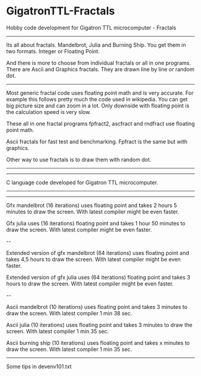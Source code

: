 # GigatronTTL-Fractals
Hobby code development for Gigatron TTL microcomputer - Fractals

---------------------------------------------------------------------------------------------------------------

Its all about fractals. Mandelbrot, Julia and Burning Ship. You get them in two formats. Integer or Floating Point.

And there is more to choose from individual fractals or all in one programs. There are Ascii and Graphics fractals. They are drawn line by line or random dot.
   
---------------------------------------------------------------------------------------------------------------

Most generic fractal code uses floating point math and is very accurate. For example this follows pretty much the code used in wikipedia. You can get big picture size and can zoom in a lot. Only downside with floating point is the calculation speed is very slow.

These all in one fractal programs fpfract2, ascfract and rndfract use floating point math.

Ascii fractals for fast test and benchmarking. Fpfract is the same but with graphics.

Other way to use fractals is to draw them with random dot.

---------------------------------------------------------------------------------------------------------------


---------------------------------------------------------------------------------------------------------------
C language code developed for Gigatron TTL microcomputer. 

---------------------------------------------------------------------------------------------------------------


---------------------------------------------------------------------------------------------------------------

Gfx mandelbrot (16 iterations) uses floating point and takes 2 hours 5 minutes to draw the screen. With latest compiler might be even faster.

Gfx julia uses (16 iterations) floating point and takes 1 hour 50 minutes to draw the screen. With latest compiler might be even faster.

--

Extended version of gfx mandelbrot (64 iterations) uses floating point and takes 4,5 hours to draw the screen. With latest compiler might be even faster.

Extended version of gfx julia uses (64 iterations) floating point and takes 3 hours to draw the screen. With latest compiler might be even faster.

--

Ascii mandelbrot (10 iterations) uses floating point and takes 3 minutes to draw the screen. With latest compiler 1 min 38 sec.

Ascii julia (10 iterations) uses floating point and takes 3 minutes to draw the screen. With latest compiler 1 min 35 sec.

Ascii burning ship (10 iterations) uses floating point and takes x minutes to draw the screen. With latest compiler 1 min 35 sec.

---------------------------------------------------------------------------------------------------------------
Some tips in devenv101.txt


